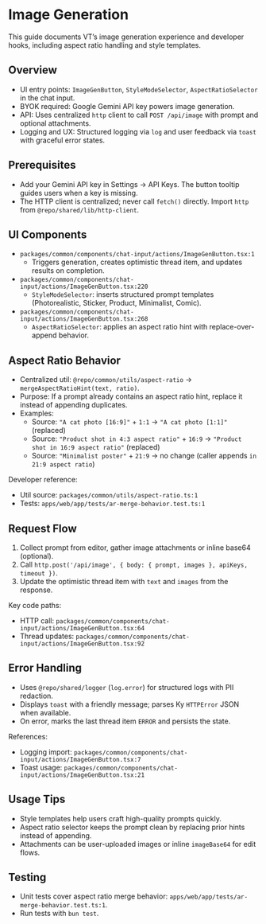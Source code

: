 # Image Generation

This guide documents VT’s image generation experience and developer hooks, including aspect ratio handling and style templates.

## Overview

- UI entry points: `ImageGenButton`, `StyleModeSelector`, `AspectRatioSelector` in the chat input.
- BYOK required: Google Gemini API key powers image generation.
- API: Uses centralized `http` client to call `POST /api/image` with prompt and optional attachments.
- Logging and UX: Structured logging via `log` and user feedback via `toast` with graceful error states.

## Prerequisites

- Add your Gemini API key in Settings → API Keys. The button tooltip guides users when a key is missing.
- The HTTP client is centralized; never call `fetch()` directly. Import `http` from `@repo/shared/lib/http-client`.

## UI Components

- `packages/common/components/chat-input/actions/ImageGenButton.tsx:1`
  - Triggers generation, creates optimistic thread item, and updates results on completion.
- `packages/common/components/chat-input/actions/ImageGenButton.tsx:220`
  - `StyleModeSelector`: inserts structured prompt templates (Photorealistic, Sticker, Product, Minimalist, Comic).
- `packages/common/components/chat-input/actions/ImageGenButton.tsx:268`
  - `AspectRatioSelector`: applies an aspect ratio hint with replace-over-append behavior.

## Aspect Ratio Behavior

- Centralized util: `@repo/common/utils/aspect-ratio` → `mergeAspectRatioHint(text, ratio)`.
- Purpose: If a prompt already contains an aspect ratio hint, replace it instead of appending duplicates.
- Examples:
  - Source: `"A cat photo [16:9]"` + `1:1` → `"A cat photo [1:1]"` (replaced)
  - Source: `"Product shot in 4:3 aspect ratio"` + `16:9` → `"Product shot in 16:9 aspect ratio"` (replaced)
  - Source: `"Minimalist poster"` + `21:9` → no change (caller appends `in 21:9 aspect ratio`)

Developer reference:

- Util source: `packages/common/utils/aspect-ratio.ts:1`
- Tests: `apps/web/app/tests/ar-merge-behavior.test.ts:1`

## Request Flow

1. Collect prompt from editor, gather image attachments or inline base64 (optional).
2. Call `http.post('/api/image', { body: { prompt, images }, apiKeys, timeout })`.
3. Update the optimistic thread item with `text` and `images` from the response.

Key code paths:

- HTTP call: `packages/common/components/chat-input/actions/ImageGenButton.tsx:64`
- Thread updates: `packages/common/components/chat-input/actions/ImageGenButton.tsx:92`

## Error Handling

- Uses `@repo/shared/logger` (`log.error`) for structured logs with PII redaction.
- Displays `toast` with a friendly message; parses Ky `HTTPError` JSON when available.
- On error, marks the last thread item `ERROR` and persists the state.

References:

- Logging import: `packages/common/components/chat-input/actions/ImageGenButton.tsx:7`
- Toast usage: `packages/common/components/chat-input/actions/ImageGenButton.tsx:21`

## Usage Tips

- Style templates help users craft high-quality prompts quickly.
- Aspect ratio selector keeps the prompt clean by replacing prior hints instead of appending.
- Attachments can be user-uploaded images or inline `imageBase64` for edit flows.

## Testing

- Unit tests cover aspect ratio merge behavior: `apps/web/app/tests/ar-merge-behavior.test.ts:1`.
- Run tests with `bun test`.
